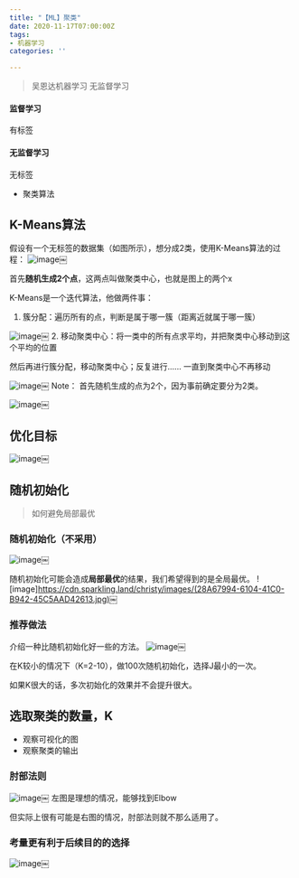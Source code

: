 ```yaml
---
title: "【ML】聚类"
date: 2020-11-17T07:00:00Z
tags:
- 机器学习
categories: ''

---
```

> 吴恩达机器学习
> 无监督学习

#### 监督学习
有标签

#### 无监督学习
无标签
- 聚类算法

## K-Means算法

假设有一个无标签的数据集（如图所示），想分成2类，使用K-Means算法的过程：
![image](https://cdn.sparkling.land/christy/images/F62490A1-84FF-4EE4-87D9-BE2036E38C4A.jpg)￼

首先**随机生成2个点**，这两点叫做聚类中心，也就是图上的两个x

K-Means是一个迭代算法，他做两件事：
1. 簇分配：遍历所有的点，判断是属于哪一簇（距离近就属于哪一簇）

![image](https://cdn.sparkling.land/christy/images/264058CA-0806-4E83-A15F-DF80F32FFB52.jpg)￼
2. 移动聚类中心：将一类中的所有点求平均，并把聚类中心移动到这个平均的位置

然后再进行簇分配，移动聚类中心；反复进行...... 一直到聚类中心不再移动

![image](https://cdn.sparkling.land/christy/images/602334CA-1999-4715-9029-4EF6749DC4ED.jpg)￼
Note：
首先随机生成的点为2个，因为事前确定要分为2类。

![image](https://cdn.sparkling.land/christy/images/5FDF71BB-73B1-4BAD-95DB-6DAE3A38296E.jpg)￼
## 优化目标

![image](https://cdn.sparkling.land/christy/images/67FA2E5D-675E-46DF-9225-FE4825E2B244.jpg)￼


## 随机初始化
> 如何避免局部最优

### 随机初始化（不采用）

![image](https://cdn.sparkling.land/christy/images/D894BF9F-A595-4451-A20B-6BD1677B5A2D.jpg)￼

随机初始化可能会造成**局部最优**的结果，我们希望得到的是全局最优。
![image]https://cdn.sparkling.land/christy/images/(28A67994-6104-41C0-B942-45C5AAD42613.jpg)￼

### 推荐做法
介绍一种比随机初始化好一些的方法。
![image](https://cdn.sparkling.land/christy/images/E0CBA99A-5718-42C6-9727-8E6D207BF603.jpg)￼

在K较小的情况下（K=2-10），做100次随机初始化，选择J最小的一次。

如果K很大的话，多次初始化的效果并不会提升很大。

## 选取聚类的数量，K
- 观察可视化的图
- 观察聚类的输出

### 肘部法则

![image](https://cdn.sparkling.land/christy/images/004F7578-606C-4A70-A603-A754E757D0E9.jpg)￼
左图是理想的情况，能够找到Elbow

但实际上很有可能是右图的情况，肘部法则就不那么适用了。

### 考量更有利于后续目的的选择

![image](https://cdn.sparkling.land/christy/images/66F6EFAC-BAFA-44EE-95E3-CFDDEBD9ED1A.jpg)￼